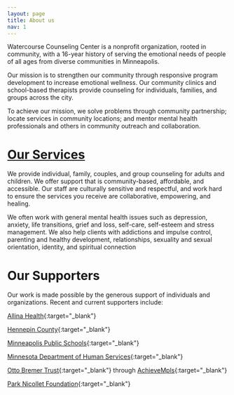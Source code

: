 ```yaml
---
layout: page
title: About us
nav: 1
---
```


Watercourse Counseling Center is a nonprofit organization, rooted in community, with a 16-year history of serving the emotional needs of people of all ages from diverse communities in Minneapolis.

Our mission is to strengthen our community through responsive program development to increase emotional wellness. Our community clinics and school-based therapists provide counseling for individuals, families, and groups across the city.

To achieve our mission, we solve problems through community partnership; locate services in community locations; and mentor mental health professionals and others in community outreach and collaboration.

# [Our Services](http://watercoursecounseling.org/services/)
We provide individual, family, couples, and group
counseling for adults and children. We offer support that is
community-based, affordable, and accessible.  Our staff are culturally
sensitive and respectful, and work hard to ensure the services you
receive are collaborative, empowering, and healing.

We often work with general mental health issues such as
depression, anxiety, life transitions, grief and loss, self-care,
self-esteem and stress management.  We also help clients with addictions
and impulse control, parenting and healthy development, relationships,
sexuality and sexual orientation, identity, and spiritual connection

# Our Supporters

Our work is made possible by the generous support of individuals and organizations. Recent and current supporters include:

[Allina Health](http://www.allinahealth.org/){:target="_blank"}

[Hennepin County](http://www.hennepin.us/residents/health-medical/childrens-mental-health-services){:target="_blank"}

[Minneapolis Public Schools](http://cpo.mpls.k12.mn.us/){:target="_blank"}

[Minnesota Department of Human Services](http://www.dhs.state.mn.us/main/idcplg?IdcService=GET_DYNAMIC_CONVERSION&RevisionSelectionMethod=LatestReleased&dDocName=id_000162){:target="_blank"}

[Otto Bremer Trust](http://www.ottobremer.org/){:target="_blank"} through [AchieveMpls](https://www.achievempls.org/){:target="_blank"}

[Park Nicollet Foundation](http://www.parknicollet.com/communityandvolunteerism/park-nicollet-foundation){:target="_blank"}
